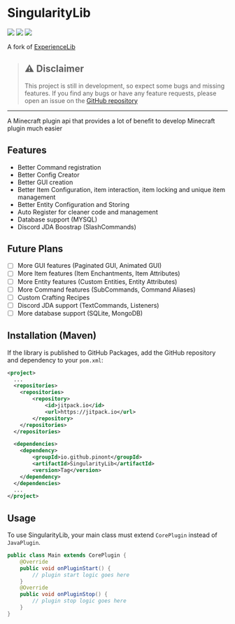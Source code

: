 # SingularityLib

[![](https://img.shields.io/github/license/pinont/singularitylib)](https://github.com/Pinont/SingularityLib/blob/main/LICENSE) [![](https://jitpack.io/v/Pinont/SingularityLib.svg)](https://jitpack.io/#Pinont/SingularityLib) [![](https://github.com/Pinont/SingularityLib/actions/workflows/build.yml/badge.svg)](https://github.com/Pinont/SingularityLib/actions/workflows/build.yml)

A fork of [ExperienceLib](https://github.com/pinont/ExperienceLib)

> ## ⚠️ Disclaimer
> This project is still in development, so expect some bugs and missing features. If you find any bugs or have any feature requests, please open an issue on the [GitHub repository](https://github.com/Pinont/SingularityLib/issues)

---

A Minecraft plugin api that provides a lot of benefit to develop Minecraft plugin much easier

## Features

- Better Command registration
- Better Config Creator
- Better GUI creation
- Better Item Configuration, item interaction, item locking and unique item management
- Better Entity Configuration and Storing
- Auto Register for cleaner code and management
- Database support (MYSQL)
- Discord JDA Boostrap (SlashCommands)

## Future Plans
- [ ] More GUI features (Paginated GUI, Animated GUI)
- [ ] More Item features (Item Enchantments, Item Attributes)
- [ ] More Entity features (Custom Entities, Entity Attributes)
- [ ] More Command features (SubCommands, Command Aliases)
- [ ] Custom Crafting Recipes
- [ ] Discord JDA support (TextCommands, Listeners)
- [ ] More database support (SQLite, MongoDB)

## Installation (Maven)

If the library is published to GitHub Packages, add the GitHub repository and dependency to your `pom.xml`:

```xml
<project>
  ...
  <repositories>
    <repositories>
		<repository>
		    <id>jitpack.io</id>
		    <url>https://jitpack.io</url>
		</repository>
	</repositories>
  </repositories>

  <dependencies>
    <dependency>
	    <groupId>io.github.pinont</groupId>
	    <artifactId>SingularityLib</artifactId>
	    <version>Tag</version>
	</dependency>
  </dependencies>
  ...
</project>
```

## Usage
To use SingularityLib, your main class must extend `CorePlugin` instead of `JavaPlugin`.
```java
public class Main extends CorePlugin {
    @Override
    public void onPluginStart() {
        // plugin start logic goes here
    }
    @Override
    public void onPluginStop() {
        // plugin stop logic goes here
    }
}
```
